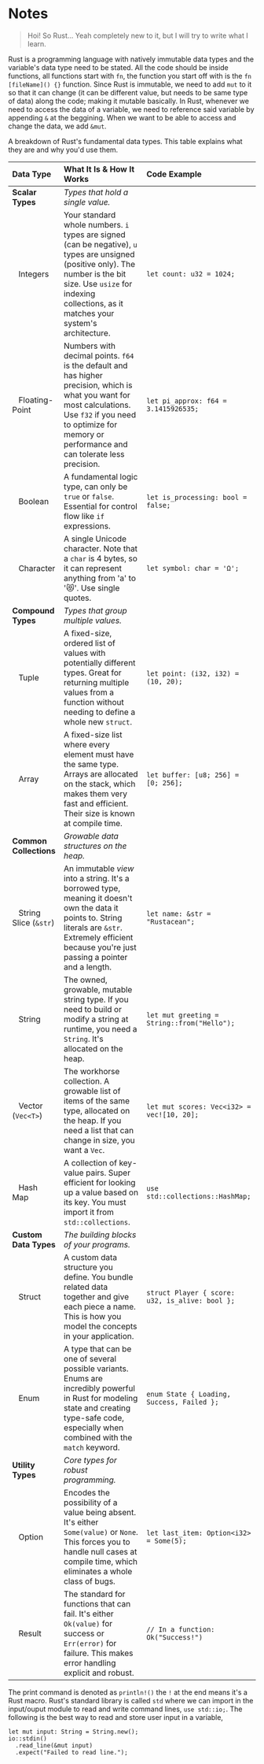 # Notes
> Hoi! So Rust... Yeah completely new to it, but I will try to write what I learn.

Rust is a programming language with natively immutable data types and the variable's data type need to be stated. All the code should be inside functions, all functions start with `fn`, the function you start off with is the `fn [fileName]() {}` function. Since Rust is immutable, we need to add `mut` to it so that it can change (it can be different value, but needs to be same type of data) along the code; making it mutable basically. In Rust, whenever we need to access the data of a variable, we need to reference said variable by appending `&` at the beggining. When we want to be able to access and change the data, we add `&mut`.

A breakdown of Rust's fundamental data types. This table explains what they are and why you'd use them.

| Data Type | What It Is & How It Works | Code Example |
| :--- | :--- | :--- |
| **Scalar Types** | *Types that hold a single value.* | |
| &nbsp;&nbsp;&nbsp;Integers | Your standard whole numbers. `i` types are signed (can be negative), `u` types are unsigned (positive only). The number is the bit size. Use `usize` for indexing collections, as it matches your system's architecture. | `let count: u32 = 1024;` |
| &nbsp;&nbsp;&nbsp;Floating-Point | Numbers with decimal points. `f64` is the default and has higher precision, which is what you want for most calculations. Use `f32` if you need to optimize for memory or performance and can tolerate less precision. | `let pi_approx: f64 = 3.1415926535;` |
| &nbsp;&nbsp;&nbsp;Boolean | A fundamental logic type, can only be `true` or `false`. Essential for control flow like `if` expressions. | `let is_processing: bool = false;` |
| &nbsp;&nbsp;&nbsp;Character | A single Unicode character. Note that a `char` is 4 bytes, so it can represent anything from 'a' to '😻'. Use single quotes. | `let symbol: char = 'Ω';` |
| **Compound Types** | *Types that group multiple values.* | |
| &nbsp;&nbsp;&nbsp;Tuple | A fixed-size, ordered list of values with potentially different types. Great for returning multiple values from a function without needing to define a whole new `struct`. | `let point: (i32, i32) = (10, 20);` |
| &nbsp;&nbsp;&nbsp;Array | A fixed-size list where every element must have the same type. Arrays are allocated on the stack, which makes them very fast and efficient. Their size is known at compile time. | `let buffer: [u8; 256] = [0; 256];` |
| **Common Collections** | *Growable data structures on the heap.* | |
| &nbsp;&nbsp;&nbsp;String Slice (`&str`) | An immutable *view* into a string. It's a borrowed type, meaning it doesn't own the data it points to. String literals are `&str`. Extremely efficient because you're just passing a pointer and a length. | `let name: &str = "Rustacean";` |
| &nbsp;&nbsp;&nbsp;String | The owned, growable, mutable string type. If you need to build or modify a string at runtime, you need a `String`. It's allocated on the heap. | `let mut greeting = String::from("Hello");` |
| &nbsp;&nbsp;&nbsp;Vector (`Vec<T>`) | The workhorse collection. A growable list of items of the same type, allocated on the heap. If you need a list that can change in size, you want a `Vec`. | `let mut scores: Vec<i32> = vec![10, 20];` |
| &nbsp;&nbsp;&nbsp;Hash Map | A collection of key-value pairs. Super efficient for looking up a value based on its key. You must import it from `std::collections`. | `use std::collections::HashMap;` |
| **Custom Data Types** | *The building blocks of your programs.* | |
| &nbsp;&nbsp;&nbsp;Struct | A custom data structure you define. You bundle related data together and give each piece a name. This is how you model the concepts in your application. | `struct Player { score: u32, is_alive: bool };` |
| &nbsp;&nbsp;&nbsp;Enum | A type that can be one of several possible variants. Enums are incredibly powerful in Rust for modeling state and creating type-safe code, especially when combined with the `match` keyword. | `enum State { Loading, Success, Failed };` |
| **Utility Types** | *Core types for robust programming.* | |
| &nbsp;&nbsp;&nbsp;Option | Encodes the possibility of a value being absent. It's either `Some(value)` or `None`. This forces you to handle null cases at compile time, which eliminates a whole class of bugs. | `let last_item: Option<i32> = Some(5);` |
| &nbsp;&nbsp;&nbsp;Result | The standard for functions that can fail. It's either `Ok(value)` for success or `Err(error)` for failure. This makes error handling explicit and robust. | `// In a function: Ok("Success!")` |

The print command is denoted as `println!()` the `!` at the end means it's a Rust macro. Rust's standard library is called `std` where we can import in the input/ouput module to read and write command lines, `use std::io;`. The following is the best way to read and store user input in a variable,
```
let mut input: String = String.new();
io::stdin()
  .read_line(&mut input)
  .expect("Failed to read line.");
```

